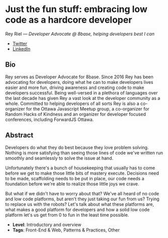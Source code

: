 # Just the fun stuff: embracing low code as a hardcore developer

Rey Riel &mdash; *Developer Advocate @ 8base, helping developers best I can*

- [Twitter](https://twitter.com/rjriel87)
- [LinkedIn](https://www.linkedin.com/in/rey-riel-31156126/)

## Bio

Rey serves as Developer Advocate for 8base. Since 2016 Rey has been advocating for developers, doing what he can to make developers lives easier and more fun, driving awareness and creating code to make developers successful. Being well-versed in a plethora of languages over the last decade has given Rey a vast look at the developer community as a whole. Committed to helping developers of all sorts Rey is also a co-organizer for the Ottawa Javascript Meetup group, a co-organizer for Random Hacks of Kindness and an organizer for developer focused conferences, including ForwardJS Ottawa.

## Abstract

Developers do what they do best because they love problem solving. Nothing is more satisfying than seeing those lines of code we've written run smoothly and seamlessly to solve the issue at hand.

Unfortunately there's a bunch of housekeeping that usually has to come before we get to make those little bits of mastery execute. Decisions need to be made, scaffolding needs to be put in place, our code needs a foundation before we're able to realize those little joys we crave.

But what if we didn't have to worry about that? We've all heard of no code and low code platforms, but aren't they just taking our fun from us? Trying to replace us with the robots? Let's talk about what these platforms are, what makes a good platform for developers and how a solid low code platform let's us get from 0 to fun in the least time possible.

- **Level**: Introductory and overview
- **Tags**: Front-End &  Web, Patterns & Practices, Other
  